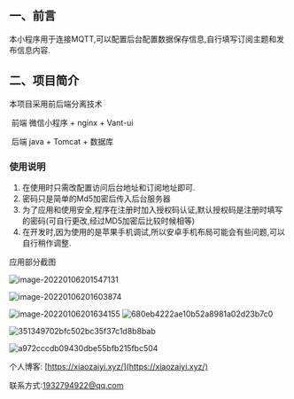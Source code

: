 

## 一、前言

本小程序用于连接MQTT,可以配置后台配置数据保存信息,自行填写订阅主题和发布信息内容.

## 二、项目简介

本项目采用前后端分离技术

​	前端 微信小程序 + nginx + Vant-ui 

​	后端 java + Tomcat + 数据库

### 使用说明
 1. 在使用时只需改配置访问后台地址和订阅地址即可.
 2. 密码只是简单的Md5加密后传入后台服务器
 3. 为了应用和使用安全,程序在注册时加入授权码认证,默认授权码是注册时填写的密码(可自行更改,经过MD5加密后比较时候相等)
 4. 在开发时,因为使用的是苹果手机调试,所以安卓手机布局可能会有些问题,可以自行稍作调整.

应用部分截图

![image-20220106201547131](https://gitee.com/xiao-zaiyi/blog-images/raw/master/blog-images/images1/image-20220106201547131.png)

![image-20220106201603874](https://gitee.com/xiao-zaiyi/blog-images/raw/master/blog-images/images1/image-20220106201603874.png)

![image-20220106201634155](https://gitee.com/xiao-zaiyi/blog-images/raw/master/blog-images/images1/image-20220106201634155.png)
![680eb4222ae10b52a8981a02d23b7c0](https://user-images.githubusercontent.com/42707559/148872328-6f505cdf-9984-4408-b037-e11f52ed571f.jpg)

![351349702bfc502bc35f37c1d8b8bab](https://user-images.githubusercontent.com/42707559/148872310-0f2804b0-41ca-4f87-86c3-c5f04898b90e.jpg)

![a972cccdb09430dbe55bfb215fbc504](https://user-images.githubusercontent.com/42707559/148872281-495c7ac4-b997-4eca-b5d4-f8a16a7e28dd.jpg)



个人博客: [https://xiaozaiyi.xyz/](https://xiaozaiyi.xyz/)

联系方式:1932794922@qq.com
